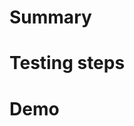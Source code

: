 # Summary

<!-- Explain what does this MR do and why, provide rationale and details --> 

# Testing steps

<!-- Provide steps to set up and validate the change, if possible provide content packages to facilitate testing. 

Example:

1. Pull this MR and run the build. 
2. Create a new test page. 
3. Drag the Headline component onto the page. 
4. Verify the Component is rendered on the page. 

-->



# Demo

<!---
Screenshots are required for UI changes, and strongly recommended for all other merge requests. Screen recordings for showing interaction or sequence of events are also accepted. 
-->
